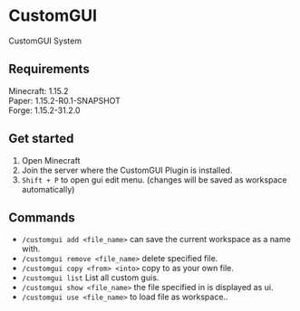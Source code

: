 # CustomGUI

CustomGUI System

## Requirements

Minecraft: 1.15.2  
Paper: 1.15.2-R0.1-SNAPSHOT  
Forge: 1.15.2-31.2.0

## Get started

1. Open Minecraft
2. Join the server where the CustomGUI Plugin is installed.
3. `Shift + P` to open gui edit menu. (changes will be saved as workspace automatically)

## Commands

- `/customgui add <file_name>` can save the current workspace as a name with.
- `/customgui remove <file_name>` delete specified file.
- `/customgui copy <from> <into>` copy <from> to <copy> as your own file.
- `/customgui list` List all custom guis.
- `/customgui show <file_name>` the file specified in is displayed as ui.
- `/customgui use <file_name>` to load file as workspace..